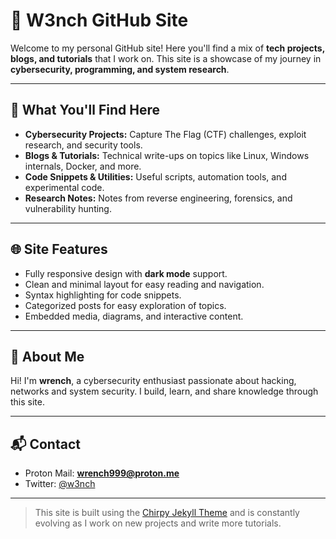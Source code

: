 # 🚀 W3nch GitHub Site

Welcome to my personal GitHub site! Here you'll find a mix of **tech projects, blogs, and tutorials** that I work on. This site is a showcase of my journey in **cybersecurity, programming, and system research**.

---

## 🔹 What You'll Find Here

- **Cybersecurity Projects:** Capture The Flag (CTF) challenges, exploit research, and security tools.  
- **Blogs & Tutorials:** Technical write-ups on topics like Linux, Windows internals, Docker, and more.  
- **Code Snippets & Utilities:** Useful scripts, automation tools, and experimental code.  
- **Research Notes:** Notes from reverse engineering, forensics, and vulnerability hunting.

---

## 🌐 Site Features

- Fully responsive design with **dark mode** support.  
- Clean and minimal layout for easy reading and navigation.  
- Syntax highlighting for code snippets.  
- Categorized posts for easy exploration of topics.  
- Embedded media, diagrams, and interactive content.  

---

## 📌 About Me

Hi! I'm **wrench**, a cybersecurity enthusiast passionate about hacking, networks and system security. I build, learn, and share knowledge through this site.

---

## 📬 Contact

- Proton Mail: **wrench999@proton.me**
- Twitter: [@w3nch](https://x.com/wr4nch)   

---

> This site is built using the [Chirpy Jekyll Theme](https://github.com/cotes2020/jekyll-theme-chirpy) and is constantly evolving as I work on new projects and write more tutorials.
